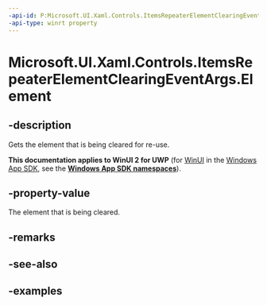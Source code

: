 ```yaml
---
-api-id: P:Microsoft.UI.Xaml.Controls.ItemsRepeaterElementClearingEventArgs.Element
-api-type: winrt property
---
```


# Microsoft.UI.Xaml.Controls.ItemsRepeaterElementClearingEventArgs.Element

<!--
public Windows.UI.Xaml.UIElement Element { get; }
-->

## -description

Gets the element that is being cleared for re-use.

**This documentation applies to WinUI 2 for UWP** (for [WinUI](/windows/apps/winui/winui3/) in the [Windows App SDK](/windows/apps/windows-app-sdk/), see the **[Windows App SDK namespaces](/windows/windows-app-sdk/api/winrt/)**).

## -property-value

The element that is being cleared.

## -remarks

## -see-also

## -examples

